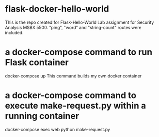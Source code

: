 # flask-docker-hello-world
This is the repo created for Flask-Hello-World Lab assignment for Security Analysis MSBX 5500.
"ping", "word" and "string-count" routes were included.

# a docker-compose command to run Flask container
docker-compose up
This command builds my own docker container

# a docker-compose command to execute make-request.py within a running container
docker-compose exec web python make-request.py
